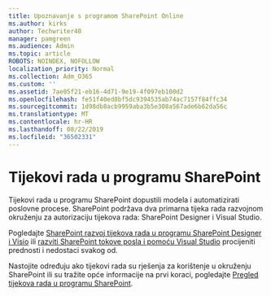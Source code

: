 ```yaml
---
title: Upoznavanje s programom SharePoint Online
ms.author: kirks
author: Techwriter40
manager: pamgreen
ms.audience: Admin
ms.topic: article
ROBOTS: NOINDEX, NOFOLLOW
localization_priority: Normal
ms.collection: Adm_O365
ms.custom: ''
ms.assetid: 7ae05f21-eb16-4d71-9e19-4f097eb100d2
ms.openlocfilehash: fe51f40ed8bf5dc9394535ab74ac7157f84ffc34
ms.sourcegitcommit: 1d98db8acb9959aba3b5e308a567ade6b62da56c
ms.translationtype: MT
ms.contentlocale: hr-HR
ms.lasthandoff: 08/22/2019
ms.locfileid: "36502331"
---
```

# <a name="workflows-in-sharepoint"></a>Tijekovi rada u programu SharePoint

Tijekovi rada u programu SharePoint dopustili modela i automatizirati poslovne procese. SharePoint podržava dva primarna tijeka rada razvojnom okruženju za autorizaciju tijekova rada: SharePoint Designer i Visual Studio. 

Pogledajte [SharePoint razvoj tijekova rada u programu SharePoint Designer i Visio](https://docs.microsoft.com/sharepoint/dev/general-development/develop-sharepoint-workflows-using-visual-studio) ili [razviti SharePoint tokove posla i pomoću Visual Studio](https://docs.microsoft.com/sharepoint/dev/general-development/develop-sharepoint-workflows-using-visual-studio) procijeniti prednosti i nedostaci svakog od. 

Nastojite određuju ako tijekovi rada su rješenja za korištenje u okruženju SharePoint ili su tražite opće informacije na prvi koraci, pogledajte [Pregled tijekova rada u programu SharePoint](https://docs.microsoft.com/sharepoint/dev/general-development/get-started-with-workflows-in-sharepoint#overview-of-workflows-in-sharepoint).